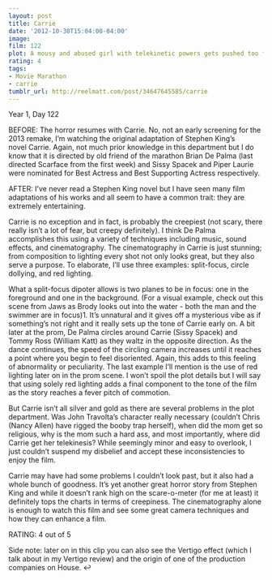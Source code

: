 ```yaml
---
layout: post
title: Carrie
date: '2012-10-30T15:04:00-04:00'
image: 
film: 122
plot: A mousy and abused girl with telekinetic powers gets pushed too far on one special night.
rating: 4
tags:
- Movie Marathon
- carrie
tumblr_url: http://reelmatt.com/post/34647645585/carrie
---
```


Year 1, Day 122

BEFORE: The horror resumes with Carrie. No, not an early screening for the 2013 remake, I’m watching the original adaptation of Stephen King’s novel Carrie. Again, not much prior knowledge in this department but I do know that it is directed by old friend of the marathon Brian De Palma (last directed Scarface from the first week) and Sissy Spacek and Piper Laurie were nominated for Best Actress and Best Supporting Actress respectively.

AFTER: I’ve never read a Stephen King novel but I have seen many film adaptations of his works and all seem to have a common trait: they are extremely entertaining.

Carrie is no exception and in fact, is probably the creepiest (not scary, there really isn’t a lot of fear, but creepy definitely). I think De Palma accomplishes this using a variety of techniques including music, sound effects, and cinematography. The cinematography in Carrie is just stunning; from composition to lighting every shot not only looks great, but they also serve a purpose. To elaborate, I’ll use three examples: split-focus, circle dollying, and red lighting.

What a split-focus dipoter allows is two planes to be in focus: one in the foreground and one in the background. (For a visual example, check out this scene from Jaws as Brody looks out into the water - both the man and the swimmer are in focus)1. It’s unnatural and it gives off a mysterious vibe as if something’s not right and it really sets up the tone of Carrie early on. A bit later at the prom, De Palma circles around Carrie (Sissy Spacek) and Tommy Ross (William Katt) as they waltz in the opposite direction. As the dance continues, the speed of the circling camera increases until it reaches a point where you begin to feel disoriented. Again, this adds to this feeling of abnormality or peculiarity. The last example I’ll mention is the use of red lighting later on in the prom scene. I won’t spoil the plot details but I will say that using solely red lighting adds a final component to the tone of the film as the story reaches a fever pitch of commotion.

But Carrie isn’t all silver and gold as there are several problems in the plot department. Was John Travolta’s character really necessary (couldn’t Chris (Nancy Allen) have rigged the booby trap herself), when did the mom get so religious, why is the mom such a hard ass, and most importantly, where did Carrie get her telekinesis? While seemingly minor and easy to overlook, I just couldn’t suspend my disbelief and accept these inconsistencies to enjoy the film.

Carrie may have had some problems I couldn’t look past, but it also had a whole bunch of goodness. It’s yet another great horror story from Stephen King and while it doesn’t rank high on the scare-o-meter (for me at least) it definitely tops the charts in terms of creepiness. The cinematography alone is enough to watch this film and see some great camera techniques and how they can enhance a film.

RATING: 4 out of 5

Side note: later on in this clip you can also see the Vertigo effect (which I talk about in my Vertigo review) and the origin of one of the production companies on House. ↩

